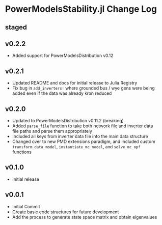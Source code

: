 # PowerModelsStability.jl Change Log

## staged

## v0.2.2

- Added support for PowerModelsDistribution v0.12

## v0.2.1

- Updated README and docs for initial release to Julia Registry
- Fix bug in `add_inverters!` where grounded bus / wye gens were being added even if the data was already kron reduced

## v0.2.0

- Updated to PowerModelsDistribution v0.11.2 (breaking)
- Added `parse_file` function to take both network file and inverter data file paths and parse them appropriately
- Included all keys from inverter data file into the main data structure
- Changed over to new PMD extensions paradigm, and included custom `transform_data_model`, `instantiate_mc_model`, and `solve_mc_opf` functions

## v0.1.0

- Initial release

## v0.0.1

- Initial Commit
- Create basic code structures for future development
- Add the process to generate state space matrix and obtain eigenvalues
